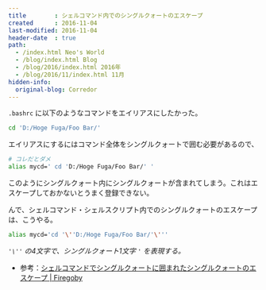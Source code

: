 ```yaml
---
title        : シェルコマンド内でのシングルクォートのエスケープ
created      : 2016-11-04
last-modified: 2016-11-04
header-date  : true
path:
  - /index.html Neo's World
  - /blog/index.html Blog
  - /blog/2016/index.html 2016年
  - /blog/2016/11/index.html 11月
hidden-info:
  original-blog: Corredor
---
```


`.bashrc` に以下のようなコマンドをエイリアスにしたかった。

```bash
cd 'D:/Hoge Fuga/Foo Bar/'
```

エイリアスにするにはコマンド全体をシングルクォートで囲む必要があるので、

```bash
# コレだとダメ
alias mycd=' cd 'D:/Hoge Fuga/Foo Bar/' '
```

このようにシングルクォート内にシングルクォートが含まれてしまう。これはエスケープしておかないとうまく登録できない。

んで、シェルコマンド・シェルスクリプト内でのシングルクォートのエスケープは、こうやる。

```bash
alias mycd='cd '\''D:/Hoge Fuga/Foo Bar/'\'''
```

*`'\''` の4文字で、シングルクォート1文字 `'` を表現する。*

- 参考：[シェルコマンドでシングルクォートに囲まれたシングルクォートのエスケープ | Firegoby](https://firegoby.jp/archives/757)
